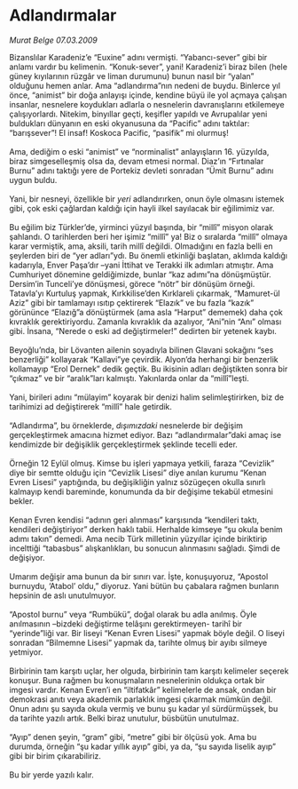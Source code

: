 # Adlandırmalar

*Murat Belge 07.03.2009*

<div class="taraf_structure_2col_1zq">
<div class="margen_n">



 <p>Bizanslılar Karadeniz’e “Euxine” adını vermişti. “Yabancı-sever” gibi bir anlamı vardır bu kelimenin. “Konuk-sever”, yani! Karadeniz’i biraz bilen (hele güney kıyılarının rüzgâr ve liman durumunu) bunun nasıl bir “yalan” olduğunu hemen anlar. Ama “adlandırma”nın nedeni de buydu. Binlerce yıl önce, “animist” bir doğa anlayışı içinde, kendine büyü ile yol açmaya çalışan insanlar, nesnelere koydukları adlarla o nesnelerin davranışlarını etkilemeye çalışıyorlardı. Nitekim, binyıllar geçti, keşifler yapıldı ve Avrupalılar yeni buldukları dünyanın en eski okyanusuna da “Pacific” adını taktılar: “barışsever”! El insaf! Koskoca Pacific, “pasifik” mi olurmuş! <br/><br/>Ama, dediğim o eski “animist” ve “norminalist” anlayışların 16. yüzyılda, biraz simgeselleşmiş olsa da, devam etmesi normal. Diaz’ın “Fırtınalar Burnu” adını taktığı yere de Portekiz devleti sonradan “Ümit Burnu” adını uygun buldu. <br/><br/>Yani, bir nesneyi, özellikle bir <i>yeri</i> adlandırırken, onun öyle olmasını istemek gibi, çok eski çağlardan kaldığı için hayli ilkel sayılacak bir eğilimimiz var. <br/><br/>Bu eğilim biz Türkler’de, yirminci yüzyıl başında, bir “millî” misyon olarak şahlandı. O tarihlerden beri her işimiz “millî” ya! Biz o sıralarda “millî” olmaya karar vermiştik, ama, aksili, tarih millî değildi. Olmadığını en fazla belli en şeylerden biri de “yer adları”ydı. Bu önemli etkinliği başlatan, aklımda kaldığı kadarıyla, Enver Paşa’dır –yani İttihat ve Terakki ilk adımları atmıştır. Ama Cumhuriyet dönemine geldiğimizde, bunlar “kaz adımı”na dönüşmüştür. Dersim’in Tunceli’ye dönüşmesi, görece “nötr” bir dönüşüm örneği. Tatavla’yı Kurtuluş yapmak, Kırkkilise’den Kırklareli çıkarmak, “Mamuret-ül Aziz” gibi bir tamlamayı ısıtıp çektirerek “Elazık” ve bu fazla “kazık” görününce “Elazığ”a dönüştürmek (ama asla “Harput” dememek) daha çok kıvraklık gerektiriyordu. Zamanla kıvraklık da azalıyor, “Ani”nin “Anı” olması gibi. İnsana, “Nerede o eski ad değiştirmeler!” dedirten bir yetenek kaybı. <br/><br/>Beyoğlu’nda, bir Lövanten ailenin soyadıyla bilinen Glavani sokağını “ses benzerliği” kollayarak “Kallavi”ye çevirdik. Alyon’da herhangi bir benzerlik kollamayıp “Erol Dernek” dedik geçtik. Bu ikisinin adları değiştikten sonra bir “çıkmaz” ve bir “aralık”ları kalmıştı. Yakınlarda onlar da “millî”leşti. <br/><br/>Yani, birileri adını “mülayim” koyarak bir denizi halim selimleştirirken, biz de tarihimizi ad değiştirerek “millî” hale getirdik. <br/><br/>“Adlandırma”, bu örneklerde, <i>dışımızdaki</i> nesnelerde bir değişim gerçekleştirmek amacına hizmet ediyor. Bazı “adlandırmalar”daki amaç ise kendimizde bir değişiklik gerçekleştirmek şeklinde tecelli eder. <br/><br/>Örneğin 12 Eylül olmuş. Kimse bu işleri yapmaya yetkili, faraza “Cevizlik” diye bir semtte olduğu için “Cevizlik Lisesi” diye anılan kurumu “Kenan Evren Lisesi” yaptığında, bu değişikliğin yalnız sözügeçen okulla sınırlı kalmayıp kendi bareminde, konumunda da bir değişime tekabül etmesini bekler. <br/><br/>Kenan Evren kendisi “adının geri alınması” karşısında “kendileri taktı, kendileri değiştiriyor” derken haklı tabii. Herhalde kimseye “şu okula benim adımı takın” demedi. Ama necib Türk milletinin yüzyıllar içinde biriktirip incelttiği “tabasbus” alışkanlıkları, bu sonucun alınmasını sağladı. Şimdi de değişiyor. <br/><br/>Umarım değişir ama bunun da bir sınırı var. İşte, konuşuyoruz, “Apostol burnuydu, ‘Atabol’ oldu,” diyoruz. Yani bütün bu çabalara rağmen bunların hepsinin de aslı unutulmuyor. <br/><br/>“Apostol burnu” veya “Rumbükü”, doğal olarak bu adla anılmış. Öyle anılmasının –bizdeki değiştirme telâşını gerektirmeyen- tarihî bir “yerinde”liği var. Bir liseyi “Kenan Evren Lisesi” yapmak böyle değil. O liseyi sonradan “Bilmemne Lisesi” yapmak da, tarihte olmuş bir ayıbı silmeye yetmiyor. <br/><br/>Birbirinin tam karşıtı uçlar, her olguda, birbirinin tam karşıtı kelimeler seçerek konuşur. Buna rağmen bu konuşmaların nesnelerinin oldukça ortak bir imgesi vardır. Kenan Evren’i en “iltifatkâr” kelimelerle de ansak, ondan bir demokrasi anıtı veya akademik parlaklık imgesi çıkarmak mümkün değil. Onun adını şu sayıda okula vermiş ve bunu şu kadar yıl sürdürmüşsek, bu da tarihte yazılı artık. Belki biraz unutulur, büsbütün unutulmaz. <br/><br/>“Ayıp” denen şeyin, “gram” gibi, “metre” gibi bir ölçüsü yok. Ama bu durumda, örneğin “şu kadar yıllık ayıp” gibi, ya da, “şu sayıda liselik ayıp” gibi bir birim çıkarabiliriz. <br/><br/>Bu bir yerde yazılı kalır.</p>

<br/>


<div id="taraf_not">
</div>

</div>


</div>
